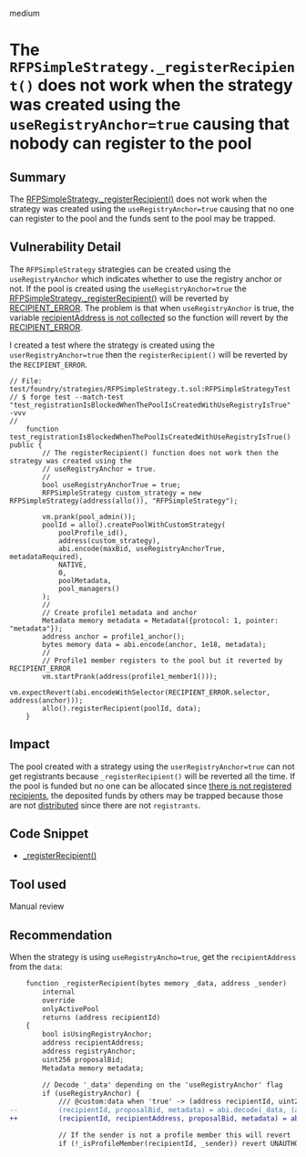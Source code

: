 medium

# The `RFPSimpleStrategy._registerRecipient()` does not work when the strategy was created using the `useRegistryAnchor=true` causing that nobody can register to the pool
## Summary

The [RFPSimpleStrategy._registerRecipient()](https://github.com/sherlock-audit/2023-09-Gitcoin/blob/main/allo-v2/contracts/strategies/rfp-simple/RFPSimpleStrategy.sol#L314) does not work when the strategy was created using the `useRegistryAnchor=true` causing that no one can register to the pool and the funds sent to the pool may be trapped.

## Vulnerability Detail

The `RFPSimpleStrategy` strategies can be created using the `useRegistryAnchor` which indicates whether to use the registry anchor or not. If the pool is created using the `useRegistryAnchor=true` the [RFPSimpleStrategy._registerRecipient()](https://github.com/sherlock-audit/2023-09-Gitcoin/blob/main/allo-v2/contracts/strategies/rfp-simple/RFPSimpleStrategy.sol#L314) will be reverted by [RECIPIENT_ERROR](https://github.com/sherlock-audit/2023-09-Gitcoin/blob/main/allo-v2/contracts/strategies/rfp-simple/RFPSimpleStrategy.sol#L362C52-L362C67). The problem is that when `useRegistryAnchor` is true, the variable [recipientAddress is not collected](https://github.com/sherlock-audit/2023-09-Gitcoin/blob/main/allo-v2/contracts/strategies/rfp-simple/RFPSimpleStrategy.sol#L329-L332) so the function will revert by the [RECIPIENT_ERROR](https://github.com/sherlock-audit/2023-09-Gitcoin/blob/main/allo-v2/contracts/strategies/rfp-simple/RFPSimpleStrategy.sol#L362).

I created a test where the strategy is created using the `userRegistryAnchor=true` then the `registerRecipient()` will be reverted by the `RECIPIENT_ERROR`.

```solidity
// File: test/foundry/strategies/RFPSimpleStrategy.t.sol:RFPSimpleStrategyTest
// $ forge test --match-test "test_registrationIsBlockedWhenThePoolIsCreatedWithUseRegistryIsTrue" -vvv
//
    function test_registrationIsBlockedWhenThePoolIsCreatedWithUseRegistryIsTrue() public {
        // The registerRecipient() function does not work then the strategy was created using the
        // useRegistryAnchor = true.
        //
        bool useRegistryAnchorTrue = true;
        RFPSimpleStrategy custom_strategy = new RFPSimpleStrategy(address(allo()), "RFPSimpleStrategy");

        vm.prank(pool_admin());
        poolId = allo().createPoolWithCustomStrategy(
            poolProfile_id(),
            address(custom_strategy),
            abi.encode(maxBid, useRegistryAnchorTrue, metadataRequired),
            NATIVE,
            0,
            poolMetadata,
            pool_managers()
        );
        //
        // Create profile1 metadata and anchor
        Metadata memory metadata = Metadata({protocol: 1, pointer: "metadata"});
        address anchor = profile1_anchor();
        bytes memory data = abi.encode(anchor, 1e18, metadata);
        //
        // Profile1 member registers to the pool but it reverted by RECIPIENT_ERROR
        vm.startPrank(address(profile1_member1()));
        vm.expectRevert(abi.encodeWithSelector(RECIPIENT_ERROR.selector, address(anchor)));
        allo().registerRecipient(poolId, data);
    }
```

## Impact

The pool created with a strategy using the `userRegistryAnchor=true` can not get registrants because `_registerRecipient()` will be reverted all the time. If the pool is funded but no one can be allocated since [there is not registered recipients](https://github.com/sherlock-audit/2023-09-Gitcoin/blob/main/allo-v2/contracts/strategies/rfp-simple/RFPSimpleStrategy.sol#L397), the deposited funds by others may be trapped because those are not [distributed](https://github.com/sherlock-audit/2023-09-Gitcoin/blob/main/allo-v2/contracts/strategies/rfp-simple/RFPSimpleStrategy.sol#L429) since there are not `registrants`.


## Code Snippet

- [_registerRecipient()](https://github.com/sherlock-audit/2023-09-Gitcoin/blob/main/allo-v2/contracts/strategies/rfp-simple/RFPSimpleStrategy.sol#L314)

## Tool used

Manual review

## Recommendation

When the strategy is using `useRegistryAncho=true`, get the `recipientAddress` from the `data`:

```diff
    function _registerRecipient(bytes memory _data, address _sender)
        internal
        override
        onlyActivePool
        returns (address recipientId)
    {
        bool isUsingRegistryAnchor;
        address recipientAddress;
        address registryAnchor;
        uint256 proposalBid;
        Metadata memory metadata;

        // Decode '_data' depending on the 'useRegistryAnchor' flag
        if (useRegistryAnchor) {
            /// @custom:data when 'true' -> (address recipientId, uint256 proposalBid, Metadata metadata)
--          (recipientId, proposalBid, metadata) = abi.decode(_data, (address, uint256, Metadata));
++          (recipientId, recipientAddress, proposalBid, metadata) = abi.decode(_data, (address, address, uint256, Metadata));

            // If the sender is not a profile member this will revert
            if (!_isProfileMember(recipientId, _sender)) revert UNAUTHORIZED();
```